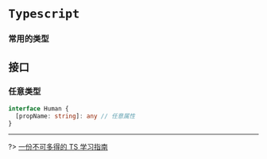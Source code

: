 # `Typescript`

### 常用的类型

## 接口

### 任意类型
```typescript
interface Human {
  [propName: string]: any // 任意属性
}
```


---
?> [一份不可多得的 TS 学习指南](https://juejin.cn/post/6872111128135073806#heading-52)